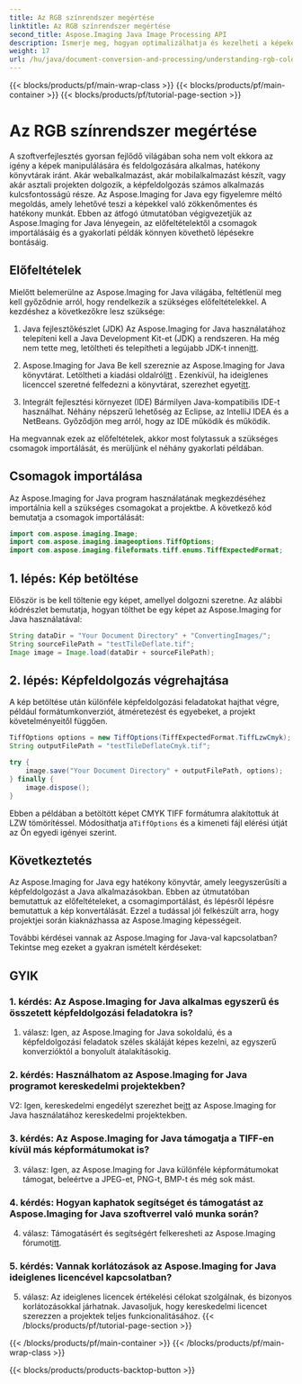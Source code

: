```yaml
---
title: Az RGB színrendszer megértése
linktitle: Az RGB színrendszer megértése
second_title: Aspose.Imaging Java Image Processing API
description: Ismerje meg, hogyan optimalizálhatja és kezelheti a képeket az Aspose.Imaging for Java segítségével. Kezdje el lépésenkénti útmutatónkkal.
weight: 17
url: /hu/java/document-conversion-and-processing/understanding-rgb-color-system/
---
```


{{< blocks/products/pf/main-wrap-class >}}
{{< blocks/products/pf/main-container >}}
{{< blocks/products/pf/tutorial-page-section >}}

# Az RGB színrendszer megértése

A szoftverfejlesztés gyorsan fejlődő világában soha nem volt ekkora az igény a képek manipulálására és feldolgozására alkalmas, hatékony könyvtárak iránt. Akár webalkalmazást, akár mobilalkalmazást készít, vagy akár asztali projekten dolgozik, a képfeldolgozás számos alkalmazás kulcsfontosságú része. Az Aspose.Imaging for Java egy figyelemre méltó megoldás, amely lehetővé teszi a képekkel való zökkenőmentes és hatékony munkát. Ebben az átfogó útmutatóban végigvezetjük az Aspose.Imaging for Java lényegein, az előfeltételektől a csomagok importálásáig és a gyakorlati példák könnyen követhető lépésekre bontásáig.

## Előfeltételek

Mielőtt belemerülne az Aspose.Imaging for Java világába, feltétlenül meg kell győződnie arról, hogy rendelkezik a szükséges előfeltételekkel. A kezdéshez a következőkre lesz szüksége:

1. Java fejlesztőkészlet (JDK)
 Az Aspose.Imaging for Java használatához telepíteni kell a Java Development Kit-et (JDK) a rendszeren. Ha még nem tette meg, letöltheti és telepítheti a legújabb JDK-t innen[itt](https://www.oracle.com/java/technologies/javase-downloads).

2. Aspose.Imaging for Java
 Be kell szereznie az Aspose.Imaging for Java könyvtárat. Letöltheti a kiadási oldalról[itt](https://releases.aspose.com/imaging/java/) . Ezenkívül, ha ideiglenes licenccel szeretné felfedezni a könyvtárat, szerezhet egyet[itt](https://purchase.aspose.com/temporary-license/).

3. Integrált fejlesztési környezet (IDE)
Bármilyen Java-kompatibilis IDE-t használhat. Néhány népszerű lehetőség az Eclipse, az IntelliJ IDEA és a NetBeans. Győződjön meg arról, hogy az IDE működik és működik.

Ha megvannak ezek az előfeltételek, akkor most folytassuk a szükséges csomagok importálását, és merüljünk el néhány gyakorlati példában.

## Csomagok importálása

Az Aspose.Imaging for Java program használatának megkezdéséhez importálnia kell a szükséges csomagokat a projektbe. A következő kód bemutatja a csomagok importálását:

```java
import com.aspose.imaging.Image;
import com.aspose.imaging.imageoptions.TiffOptions;
import com.aspose.imaging.fileformats.tiff.enums.TiffExpectedFormat;
```

## 1. lépés: Kép betöltése

Először is be kell töltenie egy képet, amellyel dolgozni szeretne. Az alábbi kódrészlet bemutatja, hogyan tölthet be egy képet az Aspose.Imaging for Java használatával:

```java
String dataDir = "Your Document Directory" + "ConvertingImages/";
String sourceFilePath = "testTileDeflate.tif";
Image image = Image.load(dataDir + sourceFilePath);
```

## 2. lépés: Képfeldolgozás végrehajtása

A kép betöltése után különféle képfeldolgozási feladatokat hajthat végre, például formátumkonverziót, átméretezést és egyebeket, a projekt követelményeitől függően.

```java
TiffOptions options = new TiffOptions(TiffExpectedFormat.TiffLzwCmyk);
String outputFilePath = "testTileDeflateCmyk.tif";

try {
    image.save("Your Document Directory" + outputFilePath, options);
} finally {
    image.dispose();
}
```

 Ebben a példában a betöltött képet CMYK TIFF formátumra alakítottuk át LZW tömörítéssel. Módosíthatja a`TiffOptions` és a kimeneti fájl elérési útját az Ön egyedi igényei szerint.

## Következtetés

Az Aspose.Imaging for Java egy hatékony könyvtár, amely leegyszerűsíti a képfeldolgozást a Java alkalmazásokban. Ebben az útmutatóban bemutattuk az előfeltételeket, a csomagimportálást, és lépésről lépésre bemutattuk a kép konvertálását. Ezzel a tudással jól felkészült arra, hogy projektjei során kiaknázhassa az Aspose.Imaging képességeit.

További kérdései vannak az Aspose.Imaging for Java-val kapcsolatban? Tekintse meg ezeket a gyakran ismételt kérdéseket:

## GYIK

### 1. kérdés: Az Aspose.Imaging for Java alkalmas egyszerű és összetett képfeldolgozási feladatokra is?

1. válasz: Igen, az Aspose.Imaging for Java sokoldalú, és a képfeldolgozási feladatok széles skáláját képes kezelni, az egyszerű konverzióktól a bonyolult átalakításokig.

### 2. kérdés: Használhatom az Aspose.Imaging for Java programot kereskedelmi projektekben?

 V2: Igen, kereskedelmi engedélyt szerezhet be[itt](https://purchase.aspose.com/buy) az Aspose.Imaging for Java használatához kereskedelmi projektekben.

### 3. kérdés: Az Aspose.Imaging for Java támogatja a TIFF-en kívül más képformátumokat is?

3. válasz: Igen, az Aspose.Imaging for Java különféle képformátumokat támogat, beleértve a JPEG-et, PNG-t, BMP-t és még sok mást.

### 4. kérdés: Hogyan kaphatok segítséget és támogatást az Aspose.Imaging for Java szoftverrel való munka során?

 4. válasz: Támogatásért és segítségért felkeresheti az Aspose.Imaging fórumot[itt](https://forum.aspose.com/).

### 5. kérdés: Vannak korlátozások az Aspose.Imaging for Java ideiglenes licencével kapcsolatban?

5. válasz: Az ideiglenes licencek értékelési célokat szolgálnak, és bizonyos korlátozásokkal járhatnak. Javasoljuk, hogy kereskedelmi licencet szerezzen a projektek teljes funkcionalitásához.
{{< /blocks/products/pf/tutorial-page-section >}}

{{< /blocks/products/pf/main-container >}}
{{< /blocks/products/pf/main-wrap-class >}}

{{< blocks/products/products-backtop-button >}}
